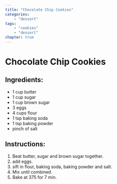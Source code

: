 ```yaml
---
title: "Chocolate Chip Cookies"
categories:
    - "dessert"
tags: 
    - "cookies"
    - "dessert"
chapter: true
---
```


# Chocolate Chip Cookies

## Ingredients:

- 1 cup butter
- 1 cup sugar
- 1 cup brown sugar
- 3 eggs
- 4 cups flour
- 1 tsp baking soda
- 1 tsp baking powder
- pinch of salt

## Instructions:

1. Beat butter, sugar and brown sugar together.
2. add eggs.
3. sift in flour, baking soda, baking powder and salt.
4. Mix until combined.
5. Bake at 375 for 7 min.
